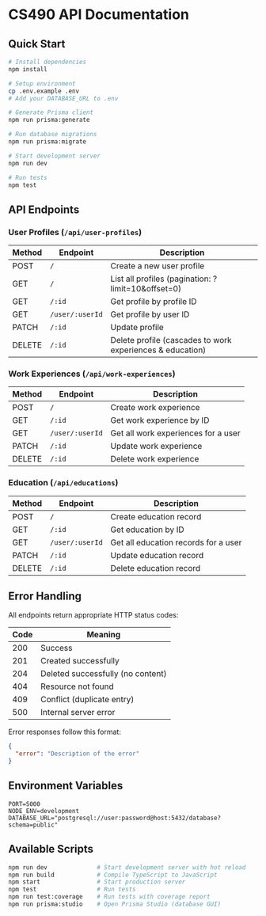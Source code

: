 # CS490 API Documentation

## Quick Start

```bash
# Install dependencies
npm install

# Setup environment
cp .env.example .env
# Add your DATABASE_URL to .env

# Generate Prisma client
npm run prisma:generate

# Run database migrations
npm run prisma:migrate

# Start development server
npm run dev

# Run tests
npm test
```

## API Endpoints

### User Profiles (`/api/user-profiles`)

| Method | Endpoint        | Description                                               |
| ------ | --------------- | --------------------------------------------------------- |
| POST   | `/`             | Create a new user profile                                 |
| GET    | `/`             | List all profiles (pagination: ?limit=10&offset=0)        |
| GET    | `/:id`          | Get profile by profile ID                                 |
| GET    | `/user/:userId` | Get profile by user ID                                    |
| PATCH  | `/:id`          | Update profile                                            |
| DELETE | `/:id`          | Delete profile (cascades to work experiences & education) |

### Work Experiences (`/api/work-experiences`)

| Method | Endpoint        | Description                         |
| ------ | --------------- | ----------------------------------- |
| POST   | `/`             | Create work experience              |
| GET    | `/:id`          | Get work experience by ID           |
| GET    | `/user/:userId` | Get all work experiences for a user |
| PATCH  | `/:id`          | Update work experience              |
| DELETE | `/:id`          | Delete work experience              |

### Education (`/api/educations`)

| Method | Endpoint        | Description                          |
| ------ | --------------- | ------------------------------------ |
| POST   | `/`             | Create education record              |
| GET    | `/:id`          | Get education by ID                  |
| GET    | `/user/:userId` | Get all education records for a user |
| PATCH  | `/:id`          | Update education record              |
| DELETE | `/:id`          | Delete education record              |

## Error Handling

All endpoints return appropriate HTTP status codes:

| Code | Meaning                           |
| ---- | --------------------------------- |
| 200  | Success                           |
| 201  | Created successfully              |
| 204  | Deleted successfully (no content) |
| 404  | Resource not found                |
| 409  | Conflict (duplicate entry)        |
| 500  | Internal server error             |

Error responses follow this format:

```json
{
  "error": "Description of the error"
}
```

## Environment Variables

```env
PORT=5000
NODE_ENV=development
DATABASE_URL="postgresql://user:password@host:5432/database?schema=public"
```

## Available Scripts

```bash
npm run dev              # Start development server with hot reload
npm run build            # Compile TypeScript to JavaScript
npm start                # Start production server
npm test                 # Run tests
npm run test:coverage    # Run tests with coverage report
npm run prisma:studio    # Open Prisma Studio (database GUI)
```
